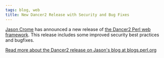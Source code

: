 ```yaml
---
tags: blog, web
title: New Dancer2 Release with Security and Bug Fixes
---
```


[Jason Crome](https://crome-plated.com/about) has announced a new
release of [the Dancer2 Perl web framework](http://perldancer.org). This
release includes some improved security best practices and bugfixes.

[Read more about the Dancer2 release on Jason's blog at
blogs.perl.org](http://blogs.perl.org/users/jason_a_crome/2016/08/dancer2-0203000-improves-session-security-fixes-decoding-bugs.html)
